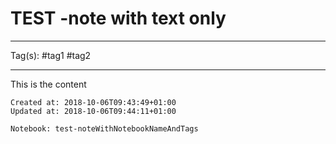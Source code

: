 # TEST -note with text only

---
Tag(s): #tag1 #tag2

---

This is the content

    Created at: 2018-10-06T09:43:49+01:00
    Updated at: 2018-10-06T09:44:11+01:00

    Notebook: test-noteWithNotebookNameAndTags

